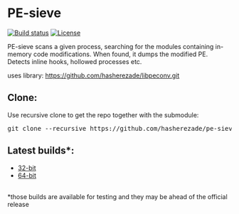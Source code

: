 # PE-sieve
[![Build status](https://ci.appveyor.com/api/projects/status/crlo8iyvi4bm80yp?svg=true)](https://ci.appveyor.com/project/hasherezade/pe-sieve)
[![License](https://img.shields.io/badge/License-BSD%202--Clause-blue.svg)](https://opensource.org/licenses/BSD-2-Clause)

PE-sieve scans a given process, searching for the modules containing in-memory code modifications. When found, it dumps the modified PE.<br/>
Detects inline hooks, hollowed processes etc.

uses library:
https://github.com/hasherezade/libpeconv.git

Clone:
-
Use recursive clone to get the repo together with the submodule:
<pre>
git clone --recursive https://github.com/hasherezade/pe-sieve.git
</pre>

Latest builds*:
-
+ [32-bit](https://goo.gl/PnM3U2)
+ [64-bit](https://goo.gl/scP1Hi)
<br/>
*those builds are available for testing and they may be ahead of the official release
